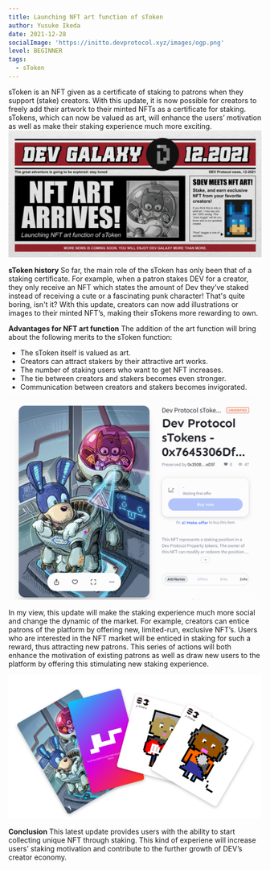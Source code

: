 ```yaml
---
title: Launching NFT art function of sToken
author: Yusuke Ikeda
date: 2021-12-28
socialImage: 'https://initto.devprotocol.xyz/images/ogp.png'
level: BEGINNER
tags:
  - sToken
---
```

sToken is an NFT given as a certificate of staking to patrons when they support (stake) creators. With this update, it is now possible for creators to freely add their artwork to their minted NFTs as a certificate for staking. sTokens, which can now be valued as art, will enhance the users’ motivation as well as make their staking experience much more exciting.
![image](/src/images/posts/s-token-update/dev_announce_news_v2_75.png)

**sToken history**
So far, the main role of the sToken has only been that of a staking certificate. For example, when a patron stakes DEV for a creator, they only receive an NFT which states the amount of Dev they’ve staked instead of receiving a cute or a fascinating punk character! That's quite boring, isn't it? With this update, creators can now add illustrations or images to their minted NFT’s, making their sTokens more rewarding to own.

**Advantages for NFT art function**
The addition of the art function will bring about the following merits to the sToken function:


- The sToken itself is valued as art.
- Creators can attract stakers by their attractive art works.
- The number of staking users who want to get NFT increases.
- The tie between creators and stakers becomes even stronger.
- Communication between creators and stakers becomes invigorated.

![image](/src/images/posts/s-token-update/Screen_Shot_2021-12-27_at_23.50.08_75.png)

In my view, this update will make the staking experience much more social and change the dynamic of the market. For example, creators can entice patrons of the platform by offering new, limited-run, exclusive NFT’s. Users who are interested in the NFT market will be enticed in staking for such a reward, thus attracting new patrons. This series of actions will both enhance the motivation of existing patrons as well as draw new users to the platform by offering this stimulating new staking experience.

![image](/src/images/posts/s-token-update/Frame_1_75.png)

**Conclusion**
This latest update provides users with the ability to start collecting unique NFT through staking. This kind of experiene will increase users’ staking motivation and contribute to the further growth of DEV’s creator economy.
